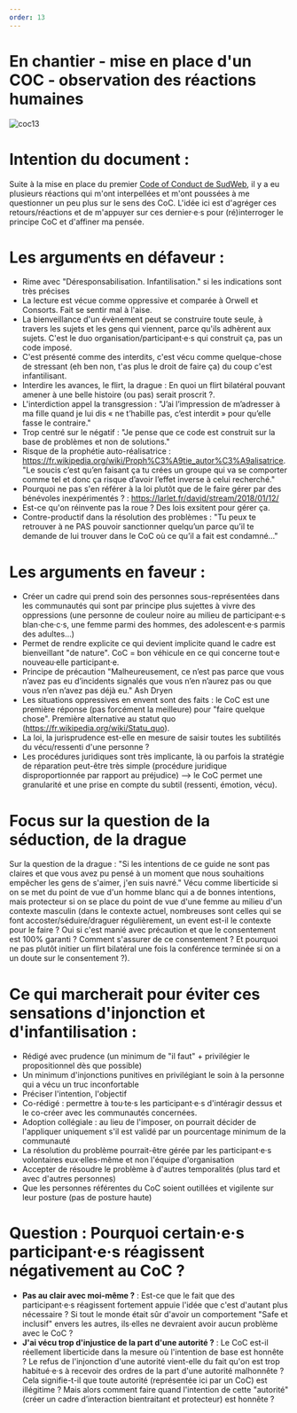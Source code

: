 ```yaml
---
order: 13
---
```


# En chantier - mise en place d'un COC - observation des réactions humaines

![coc13](https://raw.githubusercontent.com/Julia-barbelane/reflexions/master/photos/code-of-conduct/coc-13.png)

# Intention du document : 
Suite à la mise en place du premier [Code of Conduct de SudWeb](https://sudweb.fr/2018/code-de-conduite/), il y a eu plusieurs réactions qui m'ont interpellées et m'ont poussées à me questionner un peu plus sur le sens des CoC. L'idée ici est d'agréger ces retours/réactions et de m'appuyer sur ces dernier·e·s pour (ré)interroger le principe CoC et d'affiner ma pensée.

# Les arguments en défaveur : 
- Rime avec "Déresponsabilisation. Infantilisation." si les indications sont très précises
- La lecture est vécue comme oppressive et comparée à Orwell et Consorts. Fait se sentir mal à l'aise.
- La bienveillance d'un évènement peut se construire toute seule, à travers les sujets et les gens qui viennent, parce qu'ils adhèrent aux sujets. C'est le duo organisation/participant·e·s qui construit ça, pas un code imposé.
- C'est présenté comme des interdits, c'est vécu comme quelque-chose de stressant (eh ben non, t'as plus le droit de faire ça) du coup c'est infantilisant.
- Interdire les avances, le flirt, la drague : En quoi un flirt bilatéral pouvant amener à une belle histoire (ou pas) serait proscrit ?.
- L'interdiction appel la transgression : "J’ai l’impression de m’adresser à ma fille quand je lui dis « ne t’habille pas, c’est interdit » pour qu’elle fasse le contraire."
- Trop centré sur le négatif : "Je pense que ce code est construit sur la base de problèmes et non de solutions."
- Risque de la prophétie auto-réalisatrice : https://fr.wikipedia.org/wiki/Proph%C3%A9tie_autor%C3%A9alisatrice. "Le soucis c’est qu’en faisant ça tu crées un groupe qui va se comporter comme tel et donc ça risque d’avoir l’effet inverse à celui recherché."
- Pourquoi ne pas s'en référer à la loi plutôt que de le faire gérer par des bénévoles inexpérimentés ? : https://larlet.fr/david/stream/2018/01/12/ 
- Est-ce qu'on réinvente pas la roue ? Des lois exsitent pour gérer ça.
- Contre-productif dans la résolution des problèmes : "Tu peux te retrouver à ne PAS pouvoir sanctionner quelqu’un parce qu’il te demande de lui trouver dans le CoC où ce qu’il a fait est condamné…"


# Les arguments en faveur :
- Créer un cadre qui prend soin des personnes sous-représentées dans les communautés qui sont par principe plus sujettes à vivre des oppressions (une personne de couleur noire au milieu de participant·e·s blan·che·c·s, une femme parmi des hommes, des adolescent·e·s parmis des adultes...)
- Permet de rendre explicite ce qui devient implicite quand le cadre est bienveillant "de nature". CoC = bon véhicule en ce qui concerne tout·e nouveau·elle participant·e.
- Principe de précaution "Malheureusement, ce n’est pas parce que vous n’avez pas eu d’incidents signalés que vous n’en n’aurez pas ou que vous n’en n’avez pas déjà eu." Ash Dryen
- Les situations oppressives en envent sont des faits : le CoC est une première réponse (pas forcément la meilleure) pour "faire quelque chose". Première alternative au statut quo (https://fr.wikipedia.org/wiki/Statu_quo).
- La loi, la jurisprudence est-elle en mesure de saisir toutes les subtilités du vécu/ressenti d'une personne ? 
- Les procédures juridiques sont très implicante, là ou parfois la stratégie de réparation peut-être très simple (procédure juridique disproportionnée par rapport au préjudice) --> le CoC permet une granularité et une prise en compte du subtil (ressenti, émotion, vécu).

# Focus sur la question de la séduction, de la drague
Sur la question de la drague : "Si les intentions de ce guide ne sont pas claires et que vous avez pu pensé à un moment que nous souhaitions empêcher les gens de s'aimer, j'en suis navré."
Vécu comme liberticide si on se met du point de vue d'un homme blanc qui a de bonnes intentions, mais protecteur si on se place du point de vue d'une femme au milieu d'un contexte masculin (dans le contexte actuel, nombreuses sont celles qui se font accoster/séduire/draguer régulièrement, un event est-il le contexte pour le faire ? Oui si c'est manié avec précaution et que le consentement est 100% garanti ? Comment s'assurer de ce consentement ? Et pourquoi ne pas plutôt initier un flirt bilatéral une fois la conférence terminée si on a un doute sur le consentement ?).


# Ce qui marcherait pour éviter ces sensations d'injonction et d'infantilisation : 
- Rédigé avec prudence (un minimum de "il faut" + privilégier le propositionnel dès que possible)
- Un minimum d'injonctions punitives en privilégiant le soin à la personne qui a vécu un truc inconfortable
- Préciser l'intention, l'objectif
- Co-rédigé : permettre à tou·te·s les participant·e·s d'intéragir dessus et le co-créer avec les communautés concernées.
- Adoption collégiale : au lieu de l'imposer, on pourrait décider de l'appliquer uniquement s'il est validé par un pourcentage minimum de la communauté
- La résolution du problème pourrait-être gérée par les participant·e·s volontaires eux·elles-même et non l'équipe d'organisation
- Accepter de résoudre le problème à d'autres temporalités (plus tard et avec d'autres personnes)
- Que les personnes référentes du CoC soient outillées et vigilente sur leur posture (pas de posture haute)

# Question :  Pourquoi certain·e·s participant·e·s réagissent négativement au CoC ? 
- **Pas au clair avec moi-même ?** : Est-ce que le fait que des participant·e·s réagissent fortement appuie l'idée que c'est d'autant plus nécessaire ? Si tout le monde était sûr d'avoir un comportement "Safe et inclusif" envers les autres, ils·elles ne devraient avoir aucun problème avec le CoC ? 
- **J'ai vécu trop d'injustice de la part d'une autorité ?** : Le CoC est-il réellement liberticide dans la mesure où l'intention de base est honnête ? Le refus de l'injonction d'une autorité vient-elle du fait qu'on est trop habitué·e·s à recevoir des ordres de la part d'une autorité malhonnête ? Cela signifie-t-il que toute autorité (représentée ici par un CoC) est illégitime ? Mais alors comment faire quand l'intention de cette "autorité" (créer un cadre d’interaction bientraitant et protecteur) est honnête ? 



